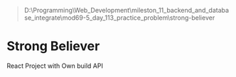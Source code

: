 > D:\Programming\Web_Development\mileston_11_backend_and_database_integrate\mod69-5_day_113_practice_problem\strong-believer

# Strong Believer

React Project with Own build API
